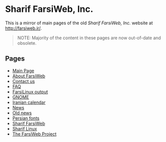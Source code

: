 # Sharif FarsiWeb, Inc.

This is a mirror of main pages of the old *Sharif FarsiWeb, Inc.* website at
<http://farsiweb.ir/>.

> NOTE: Majority of the content in these pages are now out-of-date and obsolete.

## Pages

* [Main Page](Main_Page.html)
* [About FarsiWeb](About_FarsiWeb.html)
* [Contact us](Contact_us.html)
* [FAQ](FAQ.html)
* [FarsiLinux output](FarsiLinux_output.html)
* [GNOME](GNOME.html)
* [Iranian calendar](Iranian_calendar.html)
* [News](News.html)
* [Old news](Old_news.html)
* [Persian fonts](Persian_fonts.html)
* [Sharif FarsiWeb](Sharif_FarsiWeb.html)
* [Sharif Linux](Sharif_Linux.html)
* [The FarsiWeb Project](The_FarsiWeb_Project.html)

